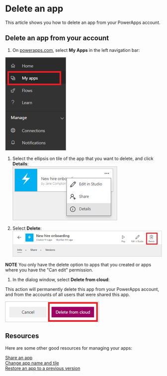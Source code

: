 <properties
    pageTitle="Delete an app | Microsoft PowerApps"
    description="How to delete an existing app in PowerApps"
    services=""
    suite="powerapps"
    documentationCenter="na"
    authors="jamesol-msft"
    manager="erikre"
    editor=""
    tags=""
 />
<tags
    ms.service="powerapps"
    ms.devlang="na"
    ms.topic="article"
    ms.tgt_pltfrm="na"
    ms.workload="na"
    ms.date="04/28/2016"
    ms.author="jamesol"/>

# Delete an app

This article shows you how to delete an app from your PowerApps account.

## Delete an app from your account

1. On [powerapps.com][1], select **My Apps** in the left navigation bar:  

  ![](./media/delete-app/new-file-apps-portal.png)

1. Select the ellipsis on tile of the app that you want to delete, and click **Details**:  
![](./media/delete-app/new_tile_details.png)

1. Select **Delete**:  
![](./media/delete-app/new-delete-button.png)

  **NOTE** You only have the delete option to apps that you created or apps where you have the "Can edit" permission.

1. In the dialog window, select **Delete from cloud**:  

  This action will permanently delete this app from your PowerApps account, and from the  accounts of all users that were shared this app.

  ![](./media/delete-app/new-deletefromcloud-button.png)

## Resources

Here are some other good resources for managing your apps:

[Share an app](./share-app.md)  
[Change app name and tile](./set-name-tile.md)  
[Restore an app to a previous version](./restore-an-app.md)  

<!--Reference links in article-->
[1]: http://go.microsoft.com/fwlink/?LinkId=715583

